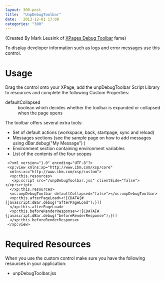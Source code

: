 ```yaml
---
layout: 300-post
title:  "UnpDebugToolbar"
date:   2013-12-01 17:00
categories: "300"
---
```


(Created By Mark Leusink of [XPages Debug Toolbar](http://www.openntf.org/internal/home.nsf/project.xsp?action=openDocument&name=XPage%20Debug%20Toolbar) fame)

To display developer information such as logs and error messages use this control.

# Usage

Drag the control onto your XPage, add the unpDebugToolbar Script Library to resources and complete the following Custom Properties:

<dl class="dl-horizontal">
	<dt>defaultCollapsed</dt><dd>boolean which decides whether the toolbar is expanded or collapsed when the page opens</dd>
</dl>

The toolbar offers several extra tools:

* Set of default actions (workspace, back, startpage, sync and reload)
* Messages sections (see the sample page on how to add messages using dBar.debug("My Message") )
* Environment section containing environment variables
* List of the contents of the four scopes

<pre class="CICodeFormatter" ><code class="CICodeFormatter"> &lt;?xml version="1.0" encoding="UTF-8"?&gt;  
 &lt;xp:view xmlns:xp="http://www.ibm.com/xsp/core"  
  xmlns:xc="http://www.ibm.com/xsp/custom"&gt;  
  &lt;xp:this.resources&gt;  
   &lt;xp:script src="/unpDebugToolbar.jss" clientSide="false"&gt;&lt;/xp:script&gt;  
  &lt;/xp:this.resources&gt;  
  &lt;xc:unpDebugToolbar defaultCollapsed="false"&gt;&lt;/xc:unpDebugToolbar&gt;  
  &lt;xp:this.afterPageLoad&gt;&lt;![CDATA[#{javascript:dBar.debug("afterPageLoad");}]]  
  &lt;/xp:this.afterPageLoad&gt;  
  &lt;xp:this.beforeRenderResponse&gt;&lt;![CDATA[#{javascript:dBar.debug("beforeRenderResponse");}]]  
  &lt;/xp:this.beforeRenderResponse&gt;  
 &lt;/xp:view&gt;  
</code></pre>

# Required Resources
When you use the custom control make sure you have the following resources in your application:

* unpDebugToolbar.jss
